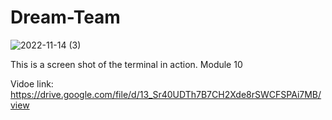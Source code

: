# Dream-Team
![2022-11-14 (3)](https://user-images.githubusercontent.com/106449993/201795310-9ab217c9-93ce-4577-b8a1-1ae9736c45a4.png)

This is a screen shot of the terminal in action. Module 10


Vidoe link: https://drive.google.com/file/d/13_Sr40UDTh7B7CH2Xde8rSWCFSPAi7MB/view
